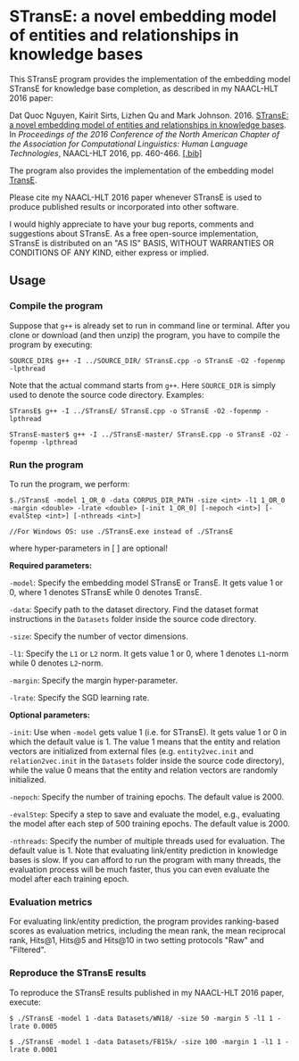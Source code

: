 # STransE: a novel embedding model of entities and relationships in knowledge bases

This STransE program provides the implementation of the embedding model STransE for knowledge base completion, as described in my NAACL-HLT 2016 paper:

 Dat Quoc Nguyen, Kairit Sirts, Lizhen Qu and Mark Johnson. 2016. [STransE: a novel embedding model of entities and relationships in knowledge bases](http://www.aclweb.org/anthology/N16-1054). In *Proceedings of the 2016 Conference of the North American Chapter of the Association for Computational Linguistics: Human Language Technologies*, NAACL-HLT 2016, pp. 460-466. [[.bib]](http://www.aclweb.org/anthology/N16-1054.bib)

The program also provides the implementation of the embedding model [TransE](https://papers.nips.cc/paper/5071-translating-embeddings-for-modeling-multi-relational-data).

Please cite my NAACL-HLT 2016 paper whenever STransE is used to produce published results or incorporated into other software.

I would highly appreciate to have your bug reports, comments and suggestions about STransE. As a free open-source implementation, STransE is distributed on an "AS IS" BASIS, WITHOUT WARRANTIES OR CONDITIONS OF ANY KIND, either express or implied.

## Usage

### Compile the program


Suppose that `g++` is already set to run in command line or terminal. After you clone or download (and then unzip) the program, you have to compile the program by executing:

	SOURCE_DIR$ g++ -I ../SOURCE_DIR/ STransE.cpp -o STransE -O2 -fopenmp -lpthread

Note that the actual command starts from `g++`. Here `SOURCE_DIR` is simply used to denote the source code directory. Examples:

	STransE$ g++ -I ../STransE/ STransE.cpp -o STransE -O2 -fopenmp -lpthread

	STransE-master$ g++ -I ../STransE-master/ STransE.cpp -o STransE -O2 -fopenmp -lpthread

### Run the program

To run the program, we perform:


	$./STransE -model 1_OR_0 -data CORPUS_DIR_PATH -size <int> -l1 1_OR_0 -margin <double> -lrate <double> [-init 1_OR_0] [-nepoch <int>] [-evalStep <int>] [-nthreads <int>]

	//For Windows OS: use ./STransE.exe instead of ./STransE

where hyper-parameters in [ ] are optional!

**Required parameters:** 

`-model`: Specify the embedding model STransE or TransE. It gets value 1 or 0, where 1 denotes STransE while 0 denotes TransE.

`-data`: Specify path to the dataset directory. Find the dataset format instructions in the `Datasets` folder inside the source code directory. 

`-size`: Specify the number of vector dimensions.

`-l1`:  Specify the `L1` or `L2` norm. It gets value 1 or 0, where 1 denotes `L1`-norm while 0 denotes `L2`-norm.

`-margin`: Specify the margin hyper-parameter.

`-lrate`: Specify the SGD learning rate.

**Optional parameters:** 

`-init`: Use when `-model` gets value 1 (i.e. for STransE). It gets value 1 or 0 in which the default value is 1. The value 1 means that the entity and relation vectors are initialized from external files (e.g. `entity2vec.init` and `relation2vec.init` in the `Datasets` folder inside the source code directory), while the value 0 means that the entity and relation vectors are randomly initialized.

`-nepoch`: Specify the number of training epochs. The default value is 2000.

`-evalStep`: Specify a step to save and evaluate the model, e.g., evaluating the model after each step of 500 training epochs. The default value is 2000.

`-nthreads`: Specify the number of multiple threads used for evaluation. The default value is 1. Note that evaluating link/entity prediction in knowledge bases is slow. If you can afford to run the program with many threads, the evaluation process will be much faster, thus you can even evaluate the model after each training epoch. 

### Evaluation metrics

For evaluating link/entity prediction, the program provides ranking-based scores as evaluation metrics, including the mean rank, the mean reciprocal rank, Hits@1, Hits@5 and Hits@10 in two setting protocols "Raw" and "Filtered". 

### Reproduce the STransE results 

To reproduce the STransE results published in my NAACL-HLT 2016 paper, execute:

	$ ./STransE -model 1 -data Datasets/WN18/ -size 50 -margin 5 -l1 1 -lrate 0.0005

	$ ./STransE -model 1 -data Datasets/FB15k/ -size 100 -margin 1 -l1 1 -lrate 0.0001

